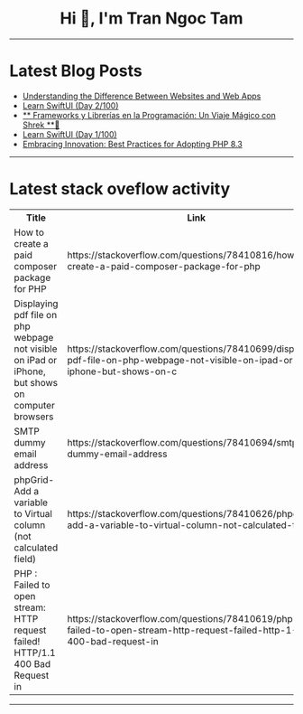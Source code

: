 <h1 align="center">Hi 👋, I'm Tran Ngoc Tam</h1>

---

# Latest Blog Posts 
<!-- BLOG-POST-LIST:START -->
- [Understanding the Difference Between Websites and Web Apps](https://dev.to/henrylehd/understanding-the-difference-between-websites-and-web-apps-9gg)
- [Learn SwiftUI &lpar;Day 2/100&rpar;](https://dev.to/bitecode/learn-swiftui-day-2100-4n9j)
- [** Frameworks y Librerías en la Programación: Un Viaje Mágico con Shrek **🐉](https://dev.to/orlidev/-frameworks-y-librerias-en-la-programacion-un-viaje-magico-con-shrek--5dpg)
- [Learn SwiftUI &lpar;Day 1/100&rpar;](https://dev.to/bitecode/learn-swiftui-day-1100-jkm)
- [Embracing Innovation: Best Practices for Adopting PHP 8.3](https://dev.to/jobayer/embracing-innovation-best-practices-for-adopting-php-83-1m8k)
<!-- BLOG-POST-LIST:END -->

---

# Latest stack oveflow activity
<table>
  <tr><th>Title</th><th>Link</th></tr>
  <!-- STACKOVERFLOW:START --><tr><td>How to create a paid composer package for PHP</td><td>https://stackoverflow.com/questions/78410816/how-to-create-a-paid-composer-package-for-php</td></tr><tr><td>Displaying pdf file on php webpage not visible on iPad or iPhone, but shows on computer browsers</td><td>https://stackoverflow.com/questions/78410699/displaying-pdf-file-on-php-webpage-not-visible-on-ipad-or-iphone-but-shows-on-c</td></tr><tr><td>SMTP dummy email address</td><td>https://stackoverflow.com/questions/78410694/smtp-dummy-email-address</td></tr><tr><td>phpGrid-Add a variable to Virtual column &lpar;not calculated field&rpar;</td><td>https://stackoverflow.com/questions/78410626/phpgrid-add-a-variable-to-virtual-column-not-calculated-field</td></tr><tr><td>PHP : Failed to open stream: HTTP request failed! HTTP/1.1 400 Bad Request in</td><td>https://stackoverflow.com/questions/78410619/php-failed-to-open-stream-http-request-failed-http-1-1-400-bad-request-in</td></tr><!-- STACKOVERFLOW:END -->
</table>

---


